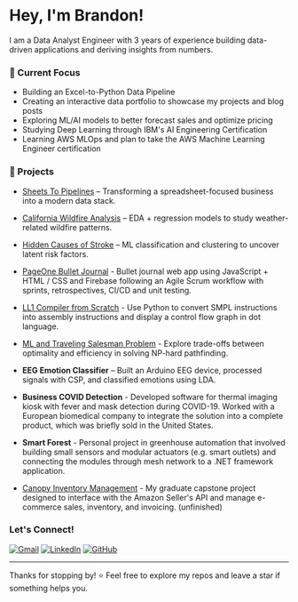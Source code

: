 


# Hey, I'm Brandon!

I am a Data Analyst Engineer with 3 years of experience building data-driven applications and deriving insights from numbers. 



### 🔭 Current Focus
- Building an Excel-to-Python Data Pipeline
- Creating an interactive data portfolio to showcase my projects and blog posts
- Exploring ML/AI models to better forecast sales and optimize pricing
- Studying Deep Learning through IBM's AI Engineering Certification
- Learning AWS MLOps and plan to take the AWS Machine Learning Engineer certification 

### 📂 Projects
- [Sheets To Pipelines](https://github.com/b1wang/sheets-to-pipelines) – Transforming a spreadsheet-focused business into a modern data stack. 
  
- [California Wildfire Analysis](https://github.com/b1wang/Environment-Wildfires) – EDA + regression models to study weather-related wildfire patterns.
   
- [Hidden Causes of Stroke](https://github.com/dbyers15/UnsupervisedLearning) – ML classification and clustering to uncover latent risk factors.

- [PageOne Bullet Journal](https://github.com/cse110-w21-group1/cse110-w21-group1) - Bullet journal web app using JavaScript + HTML / CSS and Firebase following an Agile Scrum workflow with sprints, retrospectives, CI/CD and unit testing.
  
-  [LL1 Compiler from Scratch](https://github.com/b1wang/LL1-Compiler/tree/main) - Use Python to convert SMPL instructions into assembly instructions and display a control flow graph in dot language.
-  [ML and Traveling Salesman Problem](https://github.com/b1wang/tsp_bnb_sls) - Explore trade-offs between optimality and efficiency in solving NP-hard pathfinding. 
- **EEG Emotion Classifier** – Built an Arduino EEG device, processed signals with CSP, and classified emotions using LDA.
- **Business COVID Detection** - Developed software for thermal imaging kiosk with fever and mask detection during COVID-19. Worked with a European biomedical company to integrate the solution into a complete product, which was briefly sold in the United States.
- **Smart Forest** - Personal project in greenhouse automation that involved building small sensors and modular actuators (e.g. smart outlets) and connecting the modules through mesh network to a .NET framework application. 
- [Canopy Inventory Management](https://github.com/grantKinsley/InventoryManagement) - My graduate capstone project designed to interface with the Amazon Seller's API and manage e-commerce sales, inventory, and invoicing. (unfinished)

### Let's Connect!
[![Gmail][gmail-shield]][gmail-url]
[![LinkedIn][linkedin-shield]][linkedin-url]
[![GitHub][github-shield]][github-url]



---

Thanks for stopping by! ⭐️ Feel free to explore my repos and leave a star if something helps you.

[linkedin-shield]: https://img.shields.io/badge/-LinkedIn-black.svg?style=for-the-badge&logo=linkedin&colorB=555
[linkedin-url]: https://linkedin.com/in/brandonleowang
[github-shield]: https://img.shields.io/badge/GitHub-%2312100E.svg?&style=for-the-badge&logo=Github&logoColor=white
[github-url]: https://github.com/b1wang
[gmail-shield]: https://img.shields.io/badge/Gmail-D14836?style=for-the-badge&logo=gmail&logoColor=white
[gmail-url]: mailto:brandon.leo.wang@gmail.com


